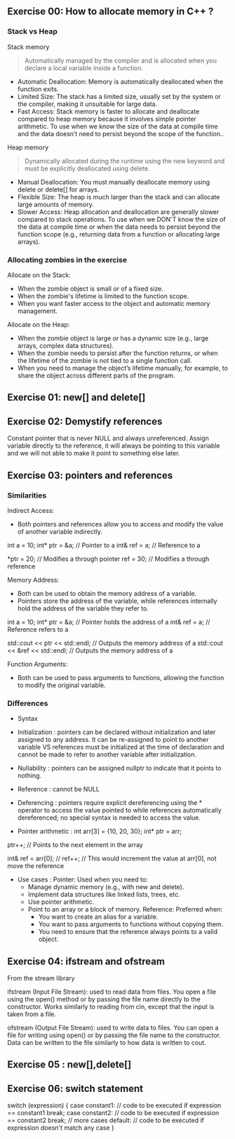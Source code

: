 ## Exercise 00: How to allocate memory in C++ ? 
### Stack vs Heap
Stack memory
> Automatically managed by the compiler and is allocated when you declare a local variable inside a function.
- Automatic Deallocation: Memory is automatically deallocated when the function exits.
- Limited Size: The stack has a limited size, usually set by the system or the compiler, making it unsuitable for large data.
- Fast Access: Stack memory is faster to allocate and deallocate compared to heap memory because it involves simple pointer arithmetic.
To use when we know the size of the data at compile time and the data doesn’t need to persist beyond the scope of the function..

Heap memory
> Dynamically allocated during the runtime using the new keyword and must be explicitly deallocated using delete.
- Manual Deallocation: You must manually deallocate memory using delete or delete[] for arrays.
- Flexible Size: The heap is much larger than the stack and can allocate large amounts of memory.
- Slower Access: Heap allocation and deallocation are generally slower compared to stack operations.
To use when we DON'T know the size of the data at compile time or when the data needs to persist beyond the function scope (e.g., returning data from a function or allocating large arrays).

### Allocating zombies in the exercise

Allocate on the Stack:
- When the zombie object is small or of a fixed size.
- When the zombie's lifetime is limited to the function scope.
- When you want faster access to the object and automatic memory management.

Allocate on the Heap:
- When the zombie object is large or has a dynamic size (e.g., large arrays, complex data structures).
- When the zombie needs to persist after the function returns, or when the lifetime of the zombie is not tied to a single function call.
- When you need to manage the object’s lifetime manually, for example, to share the object across different parts of the program.

## Exercise 01: new[] and delete[]

## Exercise 02: Demystify references

Constant pointer that is never NULL and always unreferenced. Assign variable directly to the reference, it will always be pointing to this variable and we will not able to make it point to something else later. 

## Exercise 03: pointers and references

### Similarities
Indirect Access:
- Both pointers and references allow you to access and modify the value of another variable indirectly.

int a = 10;
int* ptr = &a;   // Pointer to a
int& ref = a;    // Reference to a

*ptr = 20;       // Modifies a through pointer
ref = 30;        // Modifies a through reference

Memory Address:
- Both can be used to obtain the memory address of a variable.
- Pointers store the address of the variable, while references internally hold the address of the variable they refer to.

int a = 10;
int* ptr = &a;   // Pointer holds the address of a
int& ref = a;    // Reference refers to a

std::cout << ptr << std::endl;   // Outputs the memory address of a
std::cout << &ref << std::endl;  // Outputs the memory address of a

Function Arguments:
- Both can be used to pass arguments to functions, allowing the function to modify the original variable.

### Differences
- Syntax
  
- Initialization : pointers can be declared without initialization and later assigned to any address. It can be re-assigned to point to another variable VS references must be initialized at the time of declaration and cannot be made to refer to another variable after initialization.
  
- Nullability : pointers can be assigned nullptr to indicate that it points to nothing.
  
- Reference : cannot be NULL

- Deferencing : pointers require explicit dereferencing using the * operator to access the value pointed to while references automatically dereferenced; no special syntax is needed to access the value.

- Pointer arithmetic :
int arr[3] = {10, 20, 30};
int* ptr = arr;

ptr++;  // Points to the next element in the array

int& ref = arr[0];
// ref++;  // This would increment the value at arr[0], not move the reference

- Use cases : 
Pointer: Used when you need to:
  - Manage dynamic memory (e.g., with new and delete).
  - Implement data structures like linked lists, trees, etc.
  - Use pointer arithmetic.
  - Point to an array or a block of memory.
Reference: Preferred when:
    - You want to create an alias for a variable.
    - You want to pass arguments to functions without copying them.
    - You need to ensure that the reference always points to a valid object.

## Exercise 04: ifstream and ofstream

From the stream library <fstream>

ifstream (Input File Stream): used to read data from files. You open a file using the open() method or by passing the file name directly to the constructor. Works similarly to reading from cin, except that the input is taken from a file.

ofstream (Output File Stream): used to write data to files. You can open a file for writing using open() or by passing the file name to the constructor. Data can be written to the file similarly to how data is written to cout.

## Exercise 05 : new[],delete[]

## Exercise 06: switch statement

switch (expression) {
    case constant1:
        // code to be executed if expression == constant1
        break;
    case constant2:
        // code to be executed if expression == constant2
        break;
    // more cases
    default:
        // code to be executed if expression doesn't match any case
}





